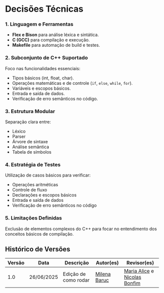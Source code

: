 # Decisões Técnicas

### 1. Linguagem e Ferramentas

- **Flex e Bison** para análise léxica e sintática.
- **C (GCC)** para compilação e execução.
- **Makefile** para automação de build e testes.

### 2. Subconjunto de C++ Suportado

Foco nas funcionalidades essenciais:

- Tipos básicos (int, float, char).
- Operações matemáticas e de controle (`if`, `else`, `while`, `for`).
- Variáveis e escopos básicos.
- Entrada e saída de dados.
- Verificação de erro semânticos no código.

### 3. Estrutura Modular

Separação clara entre:

- Léxico
- Parser
- Árvore de sintaxe
- Análise semântica
- Tabela de símbolos

### 4. Estratégia de Testes

Utilização de casos básicos para verificar:

- Operações aritméticas
- Controle de fluxo
- Declarações e escopos básicos
- Entrada e saída de dados
- Verificação de erro semânticos no código

### 5. Limitações Definidas

Exclusão de elementos complexos do C++ para focar no entendimento dos conceitos básicos de compilação.

## Histórico de Versões

| Versão |    Data    | Descrição                       | Autor(es)                                 | Revisor(es)                                         |
|--------|:----------:|---------------------------------|-------------------------------------------|-----------------------------------------------------|
| 1.0    | 26/06/2025 | Edição de como rodar | [Milena Baruc](https://github.com/MilenaBaruc) | [Maria Alice](https://github.com/Maliz30) e [Nicolas Bonfim](https://github.com/NickGehjk) |
